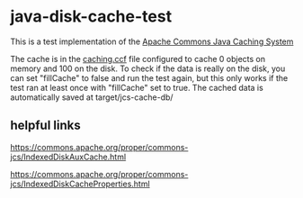 # java-disk-cache-test

This is a test implementation of the [Apache Commons Java Caching System](https://commons.apache.org/proper/commons-jcs/)

The cache is in the [caching.ccf](src/main/resources/cache.ccf) file configured to cache 0 objects on memory and 100 on the disk. To check if the data is really on the disk, you can set "fillCache" to false and run the test again, but this only works if the test ran at least once with "fillCache" set to true. The cached data is automatically saved at target/jcs-cache-db/

## helpful links
https://commons.apache.org/proper/commons-jcs/IndexedDiskAuxCache.html

https://commons.apache.org/proper/commons-jcs/IndexedDiskCacheProperties.html



